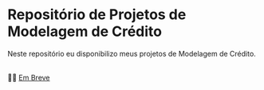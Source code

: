 # **Repositório de Projetos de Modelagem de Crédito**

Neste repositório eu disponibilizo meus projetos de Modelagem de Crédito.
<br>
<br>

👨‍💻 [Em Breve](https://github.com/wagnermoraesjr/Projetos_Ciencia_de_Dados#projetos_ciencia_de_dados)
